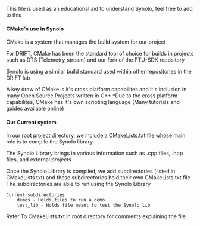 This file is used as an educational aid to understand Synolo, feel free to add to this

#### CMake's use in Synolo
CMake is a system that manages the build system for our project

For DRIFT, CMake has been the standard tool of choice for builds in projects such as DTS (Telemetry_stream) and our fork of the PTU-SDK repository

Synolo is using a similar build standard used within other repositories in the DRIFT lab

A key draw of CMake is it's cross platform capabilites and it's inclusion in many Open Source Projects written in C++
^Due to the cross platform capabilites, CMake has it's own scripting language (Many tutorials and guides available online)


#### Our Current system
In our root project directory, we include a CMakeLists.txt file whose main role is to compile the Synolo library

The Synolo Library brings in various information such as .cpp files, .hpp files, and external projects

Once the Synolo Library is compiled, we add subdirectories (listed in CMakeLists.txt) and these subdirectories hold their own CMakeLists.txt file
    The subdirectories are able to run using the Synolo Library

    Current subdirectories
        demos - Holds files to run a demo
        test_lib - Holds file meant to test the Synolo lib
    

Refer To CMakeLists.txt in root directory for comments explaining the file
